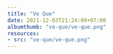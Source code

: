 ```yaml
---
title: "Ve Que"
date: 2021-12-03T21:24:09+07:00
albumthumb: "ve-que/ve-que.png"
resources:
- src: "ve-que/ve-que.png"
---
```

